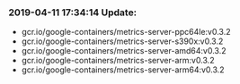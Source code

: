 ### 2019-04-11 17:34:14 Update:

- gcr.io/google-containers/metrics-server-ppc64le:v0.3.2
- gcr.io/google-containers/metrics-server-s390x:v0.3.2
- gcr.io/google-containers/metrics-server-amd64:v0.3.2
- gcr.io/google-containers/metrics-server-arm:v0.3.2
- gcr.io/google-containers/metrics-server-arm64:v0.3.2
